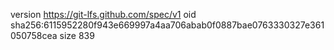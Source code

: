 version https://git-lfs.github.com/spec/v1
oid sha256:6115952280f943e669997a4aa706abab0f0887bae0763330327e361050758cea
size 839
